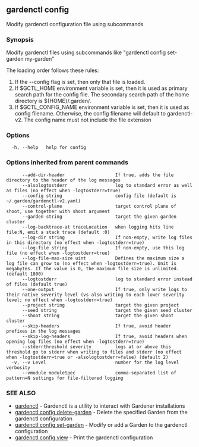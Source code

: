 ## gardenctl config

Modify gardenctl configuration file using subcommands

### Synopsis

Modify gardenctl files using subcommands like "gardenctl config set-garden my-garden"

The loading order follows these rules:
1. If the --config flag is set, then only that file is loaded.
2. If $GCTL_HOME environment variable is set, then it is used as primary search path for the config file. The secondary search path of the home directory is ${HOME}/.garden/.
3. If $GCTL_CONFIG_NAME environment variable is set, then it is used as config filename. Otherwise, the config filename will default to gardenctl-v2. The config name must not include the file extension

### Options

```
  -h, --help   help for config
```

### Options inherited from parent commands

```
      --add-dir-header                   If true, adds the file directory to the header of the log messages
      --alsologtostderr                  log to standard error as well as files (no effect when -logtostderr=true)
      --config string                    config file (default is ~/.garden/gardenctl-v2.yaml)
      --control-plane                    target control plane of shoot, use together with shoot argument
      --garden string                    target the given garden cluster
      --log-backtrace-at traceLocation   when logging hits line file:N, emit a stack trace (default :0)
      --log-dir string                   If non-empty, write log files in this directory (no effect when -logtostderr=true)
      --log-file string                  If non-empty, use this log file (no effect when -logtostderr=true)
      --log-file-max-size uint           Defines the maximum size a log file can grow to (no effect when -logtostderr=true). Unit is megabytes. If the value is 0, the maximum file size is unlimited. (default 1800)
      --logtostderr                      log to standard error instead of files (default true)
      --one-output                       If true, only write logs to their native severity level (vs also writing to each lower severity level; no effect when -logtostderr=true)
      --project string                   target the given project
      --seed string                      target the given seed cluster
      --shoot string                     target the given shoot cluster
      --skip-headers                     If true, avoid header prefixes in the log messages
      --skip-log-headers                 If true, avoid headers when opening log files (no effect when -logtostderr=true)
      --stderrthreshold severity         logs at or above this threshold go to stderr when writing to files and stderr (no effect when -logtostderr=true or -alsologtostderr=false) (default 2)
  -v, --v Level                          number for the log level verbosity
      --vmodule moduleSpec               comma-separated list of pattern=N settings for file-filtered logging
```

### SEE ALSO

* [gardenctl](gardenctl.md)	 - Gardenctl is a utility to interact with Gardener installations
* [gardenctl config delete-garden](gardenctl_config_delete-garden.md)	 - Delete the specified Garden from the gardenctl configuration
* [gardenctl config set-garden](gardenctl_config_set-garden.md)	 - Modify or add a Garden to the gardenctl configuration
* [gardenctl config view](gardenctl_config_view.md)	 - Print the gardenctl configuration

